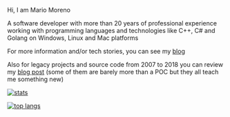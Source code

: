 Hi, I am Mario Moreno

A software developer with more than 20 years of professional experience working with programming languages and technologies like C++, C# and Golang on Windows, Linux and Mac platforms

For more information and/or tech stories, you can see my [blog](https://mamcer.github.io/)

Also for legacy projects and source code from 2007 to 2018 you can review my [blog post](https://mamcer.github.io/2018-09-02-i-cleaned-up-my-virtual-basement/) (some of them are barely more than a POC but they all teach me something new) 

[![stats](https://github-readme-stats.vercel.app/api?username=mamcer&show_icons=true&theme=synthwave)](https://github.com/anuraghazra/github-readme-stats)

[![top langs](https://github-readme-stats.vercel.app/api/top-langs/?username=mamcer&layout=compact&theme=synthwave)](https://github.com/anuraghazra/github-readme-stats)
